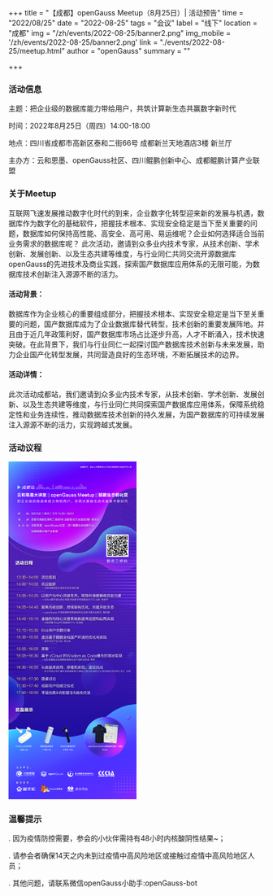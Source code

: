 ﻿+++
title = "【成都】openGauss Meetup（8月25日）| 活动预告"
time = "2022/08/25"
date = "2022-08-25"
tags = "会议"
label = "线下"
location = "成都"
img = "/zh/events/2022-08-25/banner2.png"
img_mobile = '/zh/events/2022-08-25/banner2.png'
link = "./events/2022-08-25/meetup.html"
author = "openGauss"
summary = ""

+++

### 活动信息

主题：把企业级的数据库能力带给用户，共筑计算新生态共赢数字新时代

时间：2022年8月25日（周四）14:00-18:00

地点：四川省成都市高新区泰和二街66号 成都新兰天地酒店3楼 新兰厅<br>

主办方：云和恩墨、openGauss社区、四川鲲鹏创新中心、成都鲲鹏计算产业联盟




### 关于Meetup

互联网飞速发展推动数字化时代的到来，企业数字化转型迎来新的发展与机遇，数据库作为数字化的基础软件，把握技术根本、实现安全稳定是当下至关重要的问题，数据库如何保持高性能、高安全、高可用、易运维呢？企业如何选择适合当前业务需求的数据库呢？
此次活动，邀请到众多业内技术专家，从技术创新、学术创新、发展创新、以及生态共建等维度，与行业同仁共同交流开源数据库openGauss的先进技术及商业实践，探索国产数据库应用体系的无限可能，为数据库技术创新注入源源不断的活力。      

#### 活动背景：

数据库作为企业核心的重要组成部分，把握技术根本、实现安全稳定是当下至关重要的问题，国产数据库成为了企业数据库替代转型，技术创新的重要发展阵地。并且由于近几年政策利好，国产数据库市场占比逐步升高，人才不断涌入，技术快速突破。在此背景下，我们与行业同仁一起探讨国产数据库技术创新与未来发展，助力企业国产化转型发展，共同营造良好的生态环境，不断拓展技术的边界。

#### 活动详情：

此次活动成都站，我们邀请到众多业内技术专家，从技术创新、学术创新、发展创新、以及生态共建等维度，与行业同仁共同探索国产数据库应用体系，保障系统稳定性和业务连续性，推动数据库技术创新的持久发展，为国产数据库的可持续发展注入源源不断的活力，实现跨越式发展。


### 活动议程

<img src="./poster2.png" style="width: 50%">


### 温馨提示

. 因为疫情防控需要，参会的小伙伴需持有48小时内核酸阴性结果~；

. 请参会者确保14天之内未到过疫情中高风险地区或接触过疫情中高风险地区人员；

. 其他问题，请联系微信openGauss小助手:openGauss-bot
